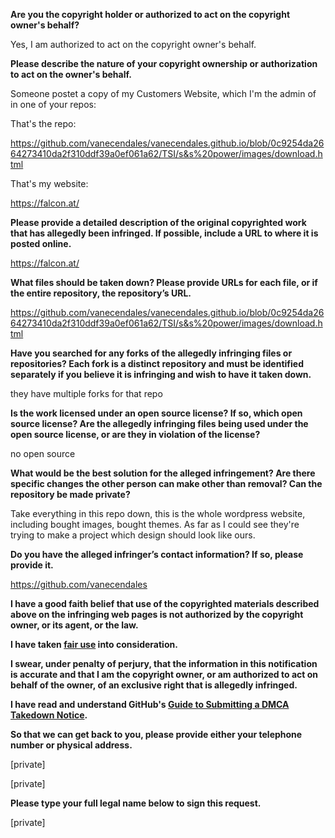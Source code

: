 **Are you the copyright holder or authorized to act on the copyright owner's behalf?**

Yes, I am authorized to act on the copyright owner's behalf.

**Please describe the nature of your copyright ownership or authorization to act on the owner's behalf.**

Someone postet a copy of my Customers Website, which I'm the admin of in one of your repos:

That's the repo:

https://github.com/vanecendales/vanecendales.github.io/blob/0c9254da2664273410da2f310ddf39a0ef061a62/TSI/s&s%20power/images/download.html

That's my website:

https://falcon.at/

**Please provide a detailed description of the original copyrighted work that has allegedly been infringed. If possible, include a URL to where it is posted online.**

https://falcon.at/

**What files should be taken down? Please provide URLs for each file, or if the entire repository, the repository’s URL.**

https://github.com/vanecendales/vanecendales.github.io/blob/0c9254da2664273410da2f310ddf39a0ef061a62/TSI/s&s%20power/images/download.html

**Have you searched for any forks of the allegedly infringing files or repositories? Each fork is a distinct repository and must be identified separately if you believe it is infringing and wish to have it taken down.**

they have multiple forks for that repo

**Is the work licensed under an open source license? If so, which open source license? Are the allegedly infringing files being used under the open source license, or are they in violation of the license?**

no open source

**What would be the best solution for the alleged infringement? Are there specific changes the other person can make other than removal? Can the repository be made private?**

Take everything in this repo down, this is the whole wordpress website, including bought images, bought themes. As far as I could see they're trying to make a project which design should look like ours.

**Do you have the alleged infringer’s contact information? If so, please provide it.**

https://github.com/vanecendales

**I have a good faith belief that use of the copyrighted materials described above on the infringing web pages is not authorized by the copyright owner, or its agent, or the law.**

**I have taken <a href="https://www.lumendatabase.org/topics/22">fair use</a> into consideration.**

**I swear, under penalty of perjury, that the information in this notification is accurate and that I am the copyright owner, or am authorized to act on behalf of the owner, of an exclusive right that is allegedly infringed.**

**I have read and understand GitHub's <a href="https://help.github.com/articles/guide-to-submitting-a-dmca-takedown-notice/">Guide to Submitting a DMCA Takedown Notice</a>.**

**So that we can get back to you, please provide either your telephone number or physical address.**

[private]  

[private]  

**Please type your full legal name below to sign this request.**

[private]  
